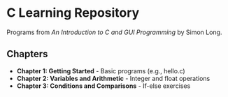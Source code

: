 # C Learning Repository
Programs from *An Introduction to C and GUI Programming* by Simon Long.
## Chapters
- **Chapter 1: Getting Started** - Basic programs (e.g., hello.c)
- **Chapter 2: Variables and Arithmetic** - Integer and float operations
- **Chapter 3: Conditions and Comparisons** - If-else exercises
